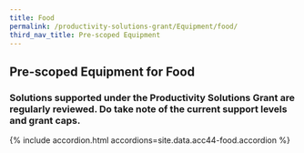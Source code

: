 ```yaml
---
title: Food
permalink: /productivity-solutions-grant/Equipment/food/
third_nav_title: Pre-scoped Equipment
---
```


## Pre-scoped Equipment for Food

### Solutions supported under the Productivity Solutions Grant are regularly reviewed. Do take note of the current support levels and grant caps.

{% include accordion.html accordions=site.data.acc44-food.accordion %}

